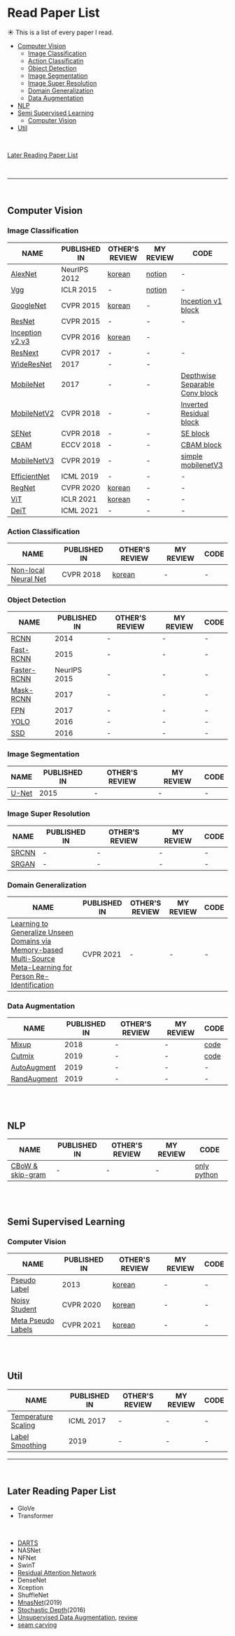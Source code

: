 # Read Paper List
:sunny:&nbsp;This is a list of every paper I read.

- [Computer Vision](#computer-vision)
  - [Image Classification](#image-classification)
  - [Action Classificatin](#action-classification)
  - [Object Detection](#object-detection)
  - [Image Segmentation](#image-segmentation)
  - [Image Super Resolution](#image-super-resolution)
  - [Domain Generalization](#domain-generalization)
  - [Data Augmentation](#data-augmentation)
- [NLP](#nlp)
- [Semi Supervised Learning](#semi-supervised-learning)
  - [Computer Vision](#computer-vision)
- [Util](#util)
  
<br>
    
[Later Reading Paper List](#later-reading-paper-list)

<br>

-------------------------------------------------------

<br>

## Computer Vision

### Image Classification
NAME | PUBLISHED IN | OTHER'S REVIEW | MY REVIEW | CODE
-- | -- | -- | -- | --
[AlexNet](https://arxiv.org/abs/1512.03385) | NeurIPS 2012 | [korean](https://mountain96.tistory.com/33) | [notion](https://voltaic-chipmunk-57d.notion.site/AlexNet-Deep-Residual-Learning-for-Image-Recognition-0326ff266aa04d59b0202f1f4bfe4cae) | -
[Vgg](https://arxiv.org/pdf/1409.1556.pdf) | ICLR 2015 | - | [notion](https://voltaic-chipmunk-57d.notion.site/Vgg-Very-Deep-Convolutional-Networks-for-Large-scale-Image-Recognition-b1e089011bc7480f916ced0cb186cf9f) | -
[GoogleNet](https://arxiv.org/pdf/1409.4842v1.pdf) | CVPR 2015 | [korean](https://phil-baek.tistory.com/entry/3-GoogLeNet-Going-deeper-with-convolutions-%EB%85%BC%EB%AC%B8-%EB%A6%AC%EB%B7%B0) | - | [Inception v1 block](https://github.com/jaejungscene/AI_read-paper-list/blob/main/code/inceptionV1.py)
[ResNet](https://arxiv.org/pdf/1512.03385.pdf) | CVPR 2015 | - | - | -
[Inception v2,v3](https://paperswithcode.com/paper/rethinking-the-inception-architecture-for) | CVPR 2016 | [korean](https://gaussian37.github.io/dl-concept-inception/#:~:text=%EC%95%9E%EC%97%90%EC%84%9C%20%EC%84%A4%EB%AA%85%ED%95%9C%20%EA%B2%83%EA%B3%BC%20%EA%B0%99%EC%9D%B4%201xn,%ED%9B%84%EA%B0%80%20%EB%8C%80%EC%9D%91%EC%9D%B4%20%EB%90%A9%EB%8B%88%EB%8B%A4) | -
[ResNext](https://arxiv.org/pdf/1611.05431.pdf) | CVPR 2017 | - | - | -
[WideResNet](https://paperswithcode.com/method/wideresnet) | 2017 | - | - 
[MobileNet](https://arxiv.org/pdf/1704.04861.pdf) | 2017 | - | - | [Depthwise Separable Conv block](https://github.com/jaejungscene/AI_read-paper-list/blob/main/code/DepthwiseSeparableConv.py)
[MobileNetV2](https://arxiv.org/pdf/1801.04381.pdf) | CVPR 2018 | - | - | [Inverted Residual block](https://github.com/jaejungscene/AI_read-paper-list/blob/9d6ad804fb9b0f2db548719792bacfef77d1057e/code/simple_mobilenetV3.py#L22)
[SENet](https://arxiv.org/pdf/1709.01507.pdf) | CVPR 2018 | - | - | [SE block](https://github.com/jaejungscene/read-paper-list/blob/main/code/seblock.py)
[CBAM](https://arxiv.org/pdf/1807.06521.pdf) | ECCV 2018 | - | - | [CBAM block](https://github.com/jaejungscene/read-paper-list/blob/main/code/cbam.py)
[MobileNetV3](https://arxiv.org/pdf/1905.02244v5.pdf) | CVPR 2019 | - | - | [simple mobilenetV3](https://github.com/jaejungscene/AI_read-paper-list/blob/9d6ad804fb9b0f2db548719792bacfef77d1057e/code/simple_mobilenetV3.py#L59)
[EfficientNet](https://arxiv.org/pdf/1905.11946.pdf) | ICML 2019 | - | - | -
[RegNet](https://arxiv.org/abs/2003.13678) | CVPR 2020 | [korean](https://2-chae.github.io/category/2.papers/31) | - | -
[ViT](https://arxiv.org/pdf/2010.11929.pdf) | ICLR 2021 | [korean](https://gaussian37.github.io/dl-concept-vit/) | - | -
[DeiT](https://arxiv.org/abs/2012.12877) | ICML 2021 | - | - | -

### Action Classification
NAME | PUBLISHED IN | OTHER'S REVIEW | MY REVIEW | CODE
-- | -- | -- | -- | --
[Non-local Neural Net](https://paperswithcode.com/paper/non-local-neural-networks) | CVPR 2018 | [korean](https://blog.lunit.io/2018/01/19/non-local-neural-networks/) | - | - | -

### Object Detection
NAME | PUBLISHED IN | OTHER'S REVIEW | MY REVIEW | CODE
-- | -- | -- | -- | --
[RCNN](https://arxiv.org/abs/1311.2524) | 2014 | - | - | -
[Fast-RCNN](http://arxiv.org/abs/1504.08083) | 2015 | - | - | -
[Faster-RCNN](http://arxiv.org/abs/1506.01497) | NeurIPS 2015 | - | - | -
[Mask-RCNN](https://arxiv.org/pdf/1703.06870.pdf) | 2017 | - | - | -
[FPN](https://arxiv.org/abs/1612.03144) | 2017 | - | - | -
[YOLO](http://arxiv.org/abs/1506.02640) | 2016 | - | - | -
[SSD](http://arxiv.org/abs/1512.02325) | 2016 | - | - | -

### Image Segmentation
NAME | PUBLISHED IN | OTHER'S REVIEW | MY REVIEW | CODE
-- | -- | -- | -- | --
[U-Net](https://arxiv.org/pdf/1505.04597.pdf) | 2015 | - | - | -

### Image Super Resolution
NAME | PUBLISHED IN | OTHER'S REVIEW | MY REVIEW | CODE
-- | -- | -- | -- | --
[SRCNN](https://arxiv.org/abs/1501.00092)| - | - | - | -
[SRGAN](https://arxiv.org/abs/1609.04802)| - | - | - | -

### Domain Generalization
NAME | PUBLISHED IN | OTHER'S REVIEW | MY REVIEW | CODE
-- | -- | -- | -- | --
[Learning to Generalize Unseen Domains via Memory-based Multi-Source Meta-Learning for Person Re-Identification](https://arxiv.org/pdf/2012.00417.pdf) | CVPR 2021 | - | - | -

### Data Augmentation
NAME | PUBLISHED IN | OTHER'S REVIEW | MY REVIEW | CODE
-- | -- | -- | -- | --
[Mixup](https://arxiv.org/pdf/1710.09412.pdf) | 2018 | - | - | [code](https://github.com/jaejungscene/AI_read-paper-list/blob/0db9c4b346ae68a34bb2c15d4e0cddd3a9427c7d/code/mixup.py#L1)
[Cutmix](https://arxiv.org/pdf/1905.04899.pdf) | 2019 | - | - | [code](https://github.com/jaejungscene/AI_read-paper-list/blob/0db9c4b346ae68a34bb2c15d4e0cddd3a9427c7d/code/cutmix.py#L1)
[AutoAugment](https://arxiv.org/pdf/1805.09501v3.pdf) | 2019 | - | - | -
[RandAugment](https://arxiv.org/pdf/1909.13719.pdf) | 2019 | - | - | -

<br>
<br>

## NLP
NAME | PUBLISHED IN | OTHER'S REVIEW | MY REVIEW | CODE
-- | -- | -- | -- | --
[CBoW & skip-gram](https://arxiv.org/abs/1301.3781v3) | - | - | - | [only python](https://github.com/jaejungscene/Deep_Learning_from_Scratch/tree/main/Volume_2/ch04)

<br>
<br>

## Semi Supervised Learning

### Computer Vision
NAME | PUBLISHED IN | OTHER'S REVIEW | MY REVIEW | CODE
-- | -- | -- | -- | --
[Pseudo Label](https://www.researchgate.net/publication/280581078_Pseudo-Label_The_Simple_and_Efficient_Semi-Supervised_Learning_Method_for_Deep_Neural_Networks) | 2013 | [korean](https://deep-learning-study.tistory.com/553) | - | -
[Noisy Student](https://arxiv.org/abs/1911.04252) | CVPR 2020 | [korean](https://2-chae.github.io/category/2.papers/24) | - | -
[Meta Pseudo Labels](https://arxiv.org/abs/2003.10580) | CVPR 2021 | [korean](https://kmhana.tistory.com/33) | - | -

<br>
<br>

## Util
NAME | PUBLISHED IN | OTHER'S REVIEW | MY REVIEW | CODE
-- | -- | -- | -- | --
[Temperature Scaling](https://paperswithcode.com/paper/on-calibration-of-modern-neural-networks) | ICML 2017 | - | - | -
[Label Smoothing](https://arxiv.org/abs/1906.02629) | 2019 | - | - | -


-------------------------------------

<br>

## Later Reading Paper List

- GloVe
- Transformer

<br>

- [DARTS](https://arxiv.org/abs/1806.09055)
- NASNet
- NFNet
- SwinT
- [Residual Attention Network](https://arxiv.org/abs/1704.06904)
- DenseNet
- Xception
- ShuffleNet
- [MnasNet](https://arxiv.org/abs/1807.11626v3)(2019)
- [Stochastic Depth](https://arxiv.org/abs/1603.09382v3)(2016)
- [Unsupervised Data Augmentation](https://arxiv.org/abs/1904.12848), [review](https://medium.com/platfarm/unsupervised-data-augmentation-for-consistency-training-5bcd52d3f01b)
- [seam carving](https://perso.crans.org/frenoy/matlab2012/seamcarving.pdf)
